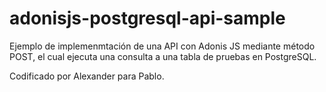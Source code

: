 # adonisjs-postgresql-api-sample
Ejemplo de implemenmtación de una API con Adonis JS mediante método POST, el cual ejecuta una consulta a una tabla de pruebas en PostgreSQL.

Codificado por Alexander para Pablo.
